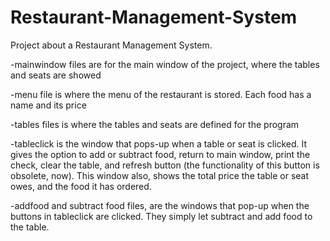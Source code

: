 # Restaurant-Management-System
Project about a Restaurant Management System. 

-mainwindow files are for the main window of the project, where the tables and seats are showed

-menu file is where the menu of the restaurant is stored. Each food has a name and its price

-tables files is where the tables and seats are defined for the program

-tableclick is the window that pops-up when a table or seat is clicked. It gives the option to add or subtract food, return to main         window, print the check, clear the table, and refresh button (the functionality of this button 
	is obsolete, now). This window also, shows the total price the table or seat owes, and the food it has ordered.
	
-addfood and subtract food files, are the windows that pop-up when the buttons in tableclick are clicked. They simply let subtract and add
  food to the table.

